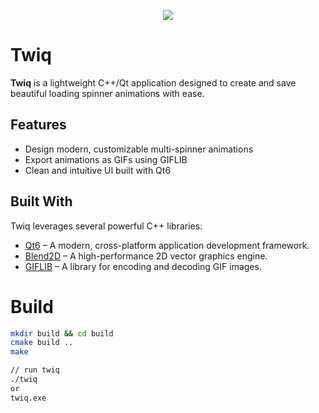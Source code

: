 <p align="center">
  <img src="assets/demo.gif" />
</p>

# Twiq

**Twiq** is a lightweight C++/Qt application designed to create and save beautiful loading spinner animations with ease.


## Features

- Design modern, customizable multi-spinner animations
- Export animations as GIFs using GIFLIB
- Clean and intuitive UI built with Qt6


## Built With

Twiq leverages several powerful C++ libraries:

- [Qt6](https://www.qt.io/product/qt6) – A modern, cross-platform application development framework.
- [Blend2D](https://blend2d.com/) – A high-performance 2D vector graphics engine.
- [GIFLIB](https://giflib.sourceforge.net/gif_lib.html) – A library for encoding and decoding GIF images.

# Build

```bash
mkdir build && cd build
cmake build ..
make

// run twiq
./twiq
or
twiq.exe
```
